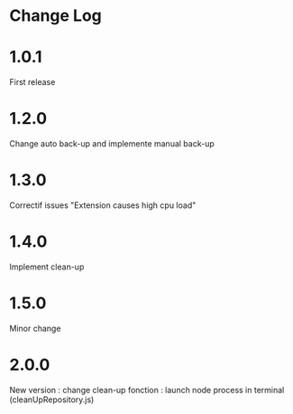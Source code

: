 # Change Log

# 1.0.1

First release

# 1.2.0

Change auto back-up and implemente manual back-up

# 1.3.0

Correctif issues "Extension causes high cpu load"

# 1.4.0

Implement clean-up

# 1.5.0

Minor change

# 2.0.0

New version : change clean-up fonction : launch node process in terminal (cleanUpRepository.js)

